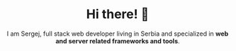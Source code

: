 <div align="center">

# Hi there! 👋

I am Sergej, full stack web developer living in Serbia and specialized in **web and server related frameworks and tools**. 

</div>
